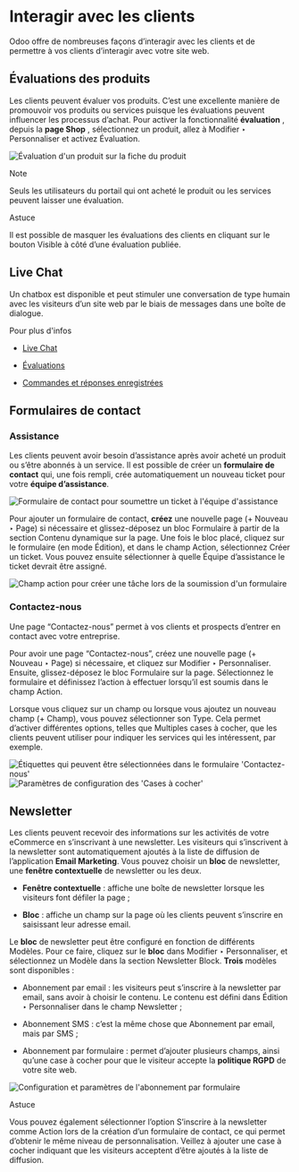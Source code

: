 # Interagir avec les clients

Odoo offre de nombreuses façons d’interagir avec les clients et de permettre à
vos clients d’interagir avec votre site web.

## Évaluations des produits

Les clients peuvent évaluer vos produits. C’est une excellente manière de
promouvoir vos produits ou services puisque les évaluations peuvent influencer
les processus d’achat. Pour activer la fonctionnalité **évaluation** , depuis
la **page Shop** , sélectionnez un produit, allez à Modifier ‣ Personnaliser
et activez Évaluation.

![Évaluation d'un produit sur la fiche du
produit](../../../../_images/interaction-rating.png)

Note

Seuls les utilisateurs du portail qui ont acheté le produit ou les services
peuvent laisser une évaluation.

Astuce

Il est possible de masquer les évaluations des clients en cliquant sur le
bouton Visible à côté d’une évaluation publiée.

## Live Chat

Un chatbox est disponible et peut stimuler une conversation de type humain
avec les visiteurs d’un site web par le biais de messages dans une boîte de
dialogue.

Pour plus d'infos

  * [Live Chat](../../livechat.html)

  * [Évaluations](../../livechat/ratings.html)

  * [Commandes et réponses enregistrées](../../livechat/responses.html)

## Formulaires de contact

### Assistance

Les clients peuvent avoir besoin d’assistance après avoir acheté un produit ou
s’être abonnés à un service. Il est possible de créer un **formulaire de
contact** qui, une fois rempli, crée automatiquement un nouveau ticket pour
votre **équipe d’assistance**.

![Formulaire de contact pour soumettre un ticket à l'équipe
d'assistance](../../../../_images/interaction-form.png)

Pour ajouter un formulaire de contact, **créez** une nouvelle page (\+ Nouveau
‣ Page) si nécessaire et glissez-déposez un bloc Formulaire à partir de la
section Contenu dynamique sur la page. Une fois le bloc placé, cliquez sur le
formulaire (en mode Édition), et dans le champ Action, sélectionnez Créer un
ticket. Vous pouvez ensuite sélectionner à quelle Équipe d’assistance le
ticket devrait être assigné.

![Champ action pour créer une tâche lors de la soumission d'un
formulaire](../../../../_images/interaction-ticket.png)

### Contactez-nous

Une page “Contactez-nous” permet à vos clients et prospects d’entrer en
contact avec votre entreprise.

Pour avoir une page “Contactez-nous”, créez une nouvelle page (\+ Nouveau ‣
Page) si nécessaire, et cliquez sur Modifier ‣ Personnaliser. Ensuite,
glissez-déposez le bloc Formulaire sur la page. Sélectionnez le formulaire et
définissez l’action à effectuer lorsqu’il est soumis dans le champ Action.

Lorsque vous cliquez sur un champ ou lorsque vous ajoutez un nouveau champ (\+
Champ), vous pouvez sélectionner son Type. Cela permet d’activer différentes
options, telles que Multiples cases à cocher, que les clients peuvent utiliser
pour indiquer les services qui les intéressent, par exemple.

![Étiquettes qui peuvent être sélectionnées dans le formulaire 'Contactez-
nous'](../../../../_images/interaction-tags.png) ![Paramètres de configuration
des 'Cases à cocher'](../../../../_images/interaction-checkboxes.png)

## Newsletter

Les clients peuvent recevoir des informations sur les activités de votre
eCommerce en s’inscrivant à une newsletter. Les visiteurs qui s’inscrivent à
la newsletter sont automatiquement ajoutés à la liste de diffusion de
l’application **Email Marketing**. Vous pouvez choisir un **bloc** de
newsletter, une **fenêtre contextuelle** de newsletter ou les deux.

  * **Fenêtre contextuelle** : affiche une boîte de newsletter lorsque les visiteurs font défiler la page ;

  * **Bloc** : affiche un champ sur la page où les clients peuvent s’inscrire en saisissant leur adresse email.

Le **bloc** de newsletter peut être configuré en fonction de différents
Modèles. Pour ce faire, cliquez sur le **bloc** dans Modifier ‣ Personnaliser,
et sélectionnez un Modèle dans la section Newsletter Block. **Trois** modèles
sont disponibles :

  * Abonnement par email : les visiteurs peut s’inscrire à la newsletter par email, sans avoir à choisir le contenu. Le contenu est défini dans Édition ‣ Personnaliser dans le champ Newsletter ;

  * Abonnement SMS : c’est la même chose que Abonnement par email, mais par SMS ;

  * Abonnement par formulaire : permet d’ajouter plusieurs champs, ainsi qu’une case à cocher pour que le visiteur accepte la **politique RGPD** de votre site web.

![Configuration et paramètres de l'abonnement par
formulaire](../../../../_images/interaction-news.png)

Astuce

Vous pouvez également sélectionner l’option S’inscrire à la newsletter comme
Action lors de la création d’un formulaire de contact, ce qui permet d’obtenir
le même niveau de personnalisation. Veillez à ajouter une case à cocher
indiquant que les visiteurs acceptent d’être ajoutés à la liste de diffusion.

